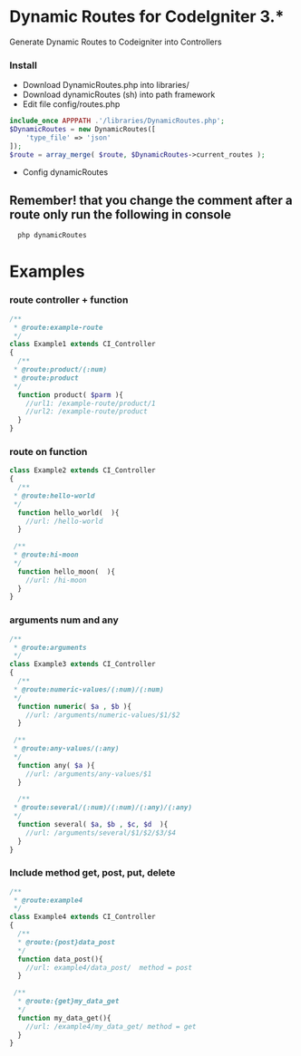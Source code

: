 # Dynamic Routes for CodeIgniter 3.*
Generate Dynamic Routes to Codeigniter into Controllers

### Install
+ Download DynamicRoutes.php into libraries/
+ Download dynamicRoutes (sh) into path framework
+ Edit file config/routes.php

```php
include_once APPPATH .'/libraries/DynamicRoutes.php';
$DynamicRoutes = new DynamicRoutes([
	'type_file' => 'json'
]);
$route = array_merge( $route, $DynamicRoutes->current_routes );
```

+ Config dynamicRoutes


## Remember! that you change the comment after a route only run the following in console
```sh
  php dynamicRoutes
```
# Examples

### route controller + function
```php
/**
 * @route:example-route
 */
class Example1 extends CI_Controller
{
  /**
 * @route:product/(:num)
 * @route:product
 */
  function product( $parm ){
    //url1: /example-route/product/1
    //url2: /example-route/product
  }
}
```

### route on function
```php
class Example2 extends CI_Controller
{
  /**
 * @route:hello-world
 */
  function hello_world(  ){
    //url: /hello-world
  }
  
 /**
 * @route:hi-moon
 */
  function hello_moon(  ){
    //url: /hi-moon
  }
}
```
### arguments num and any
```php
/**
 * @route:arguments
 */
class Example3 extends CI_Controller
{
  /**
 * @route:numeric-values/(:num)/(:num)
 */
  function numeric( $a , $b ){
    //url: /arguments/numeric-values/$1/$2
  }
  
 /**
 * @route:any-values/(:any)
 */
  function any( $a ){
    //url: /arguments/any-values/$1
  }
  
  /**
 * @route:several/(:num)/(:num)/(:any)/(:any)
 */
  function several( $a, $b , $c, $d  ){
    //url: /arguments/several/$1/$2/$3/$4
  }
}
```
### Include method get, post, put, delete
```php
/**
 * @route:example4
 */
class Example4 extends CI_Controller
{
  /**
  * @route:{post}data_post
  */
  function data_post(){
    //url: example4/data_post/  method = post
  }
  
 /**
  * @route:{get}my_data_get
  */
  function my_data_get(){
    //url: /example4/my_data_get/ method = get
  }
}
```
